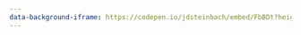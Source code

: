 ```yaml
---
data-background-iframe: https://codepen.io/jdsteinbach/embed/FbBDt?height=400&theme-id=0&slug-hash=FbBDt&default-tab=result&user=jdsteinbach&embed-version=2&pen-title=Page%20Scroll%20Content%20Animation&name=cp_embed_1
---
```

